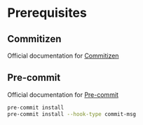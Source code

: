 # Prerequisites

## Commitizen

Official documentation for [Commitizen](https://github.com/commitizen-tools/commitizen)

## Pre-commit

Official documentation for [Pre-commit](https://pre-commit.com/#install)

```bash
pre-commit install
pre-commit install --hook-type commit-msg
```
